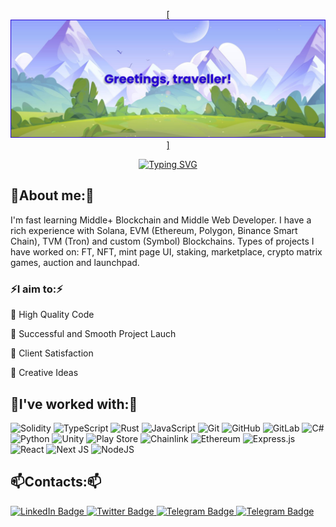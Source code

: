 <div id="header" align="center">
	
<a href="https://github.com/Aar0nWalker">[![MasterHead](./banner.png)]</a>
	
<a href="https://github.com/Aar0nWalker"><img src="https://readme-typing-svg.herokuapp.com?font=DynaPuff&size=32&duration=2500&pause=4000&color=2671FF&background=FF050500&center=true&vCenter=true&width=600&height=70&lines=Welcome+to+my+profile!;Developing+since+2021;Experienced+in+Sonala%2C+EVM%2C+TVM;Always+learning+new+stack;Middle+Web+Developer" alt="Typing SVG" /></a>
	
</div>

<div id="main">
<h2>💬About me:💬</h2>
	
I'm fast learning Middle+ Blockchain and Middle Web Developer.
I have a rich experience with Solana, EVM (Ethereum, Polygon, Binance Smart Chain), TVM (Tron) and custom (Symbol) Blockchains.
Types of projects I have worked on: FT, NFT, mint page UI, staking, marketplace, crypto matrix games, auction and launchpad.

<h3>⚡I aim to:⚡</h3>

:space_invader: High Quality Code

:space_invader: Successful and Smooth Project Lauch
	
:space_invader: Client Satisfaction
	
:space_invader:	Creative Ideas


<h2>🔭I've worked with:🔭</h2>

![Solidity](https://img.shields.io/badge/Solidity-%23363636.svg?style=for-the-badge&logo=solidity&logoColor=white) ![TypeScript](https://img.shields.io/badge/typescript-%23007ACC.svg?style=for-the-badge&logo=typescript&logoColor=white) ![Rust](https://img.shields.io/badge/rust-%23000000.svg?style=for-the-badge&logo=rust&logoColor=white) ![JavaScript](https://img.shields.io/badge/javascript-%23323330.svg?style=for-the-badge&logo=javascript&logoColor=%23F7DF1E) ![Git](https://img.shields.io/badge/git-%23F05033.svg?style=for-the-badge&logo=git&logoColor=white) ![GitHub](https://img.shields.io/badge/github-%23121011.svg?style=for-the-badge&logo=github&logoColor=white) ![GitLab](https://img.shields.io/badge/gitlab-%23181717.svg?style=for-the-badge&logo=gitlab&logoColor=white) ![C#](https://img.shields.io/badge/c%23-%23239120.svg?style=for-the-badge&logo=c-sharp&logoColor=white) ![Python](https://img.shields.io/badge/python-3670A0?style=for-the-badge&logo=python&logoColor=ffdd54) ![Unity](https://img.shields.io/badge/unity-%23000000.svg?style=for-the-badge&logo=unity&logoColor=white) ![Play Store](https://img.shields.io/badge/Google_Play-414141?style=for-the-badge&logo=google-play&logoColor=white) ![Chainlink](https://img.shields.io/badge/Chainlink-375BD2?style=for-the-badge&logo=Chainlink&logoColor=white) ![Ethereum](https://img.shields.io/badge/Ethereum-3C3C3D?style=for-the-badge&logo=Ethereum&logoColor=white) ![Express.js](https://img.shields.io/badge/express.js-%23404d59.svg?style=for-the-badge&logo=express&logoColor=%2361DAFB) ![React](https://img.shields.io/badge/react-%2320232a.svg?style=for-the-badge&logo=react&logoColor=%2361DAFB) ![Next JS](https://img.shields.io/badge/Next-black?style=for-the-badge&logo=next.js&logoColor=white) ![NodeJS](https://img.shields.io/badge/node.js-6DA55F?style=for-the-badge&logo=node.js&logoColor=white) 
	
</div>

<h2>📫Contacts:📫</h2>
<div id="badges">
	<a href="https://www.linkedin.com/in/aaron-walker-521412272/">
  <img src="https://img.shields.io/badge/LinkedIn-blue?style=for-the-badge&logo=linkedin&logoColor=white" alt="LinkedIn Badge"/>
	</a>
	<a href="https://twitter.com/aw1337">
  <img src="https://img.shields.io/badge/Twitter-blue?style=for-the-badge&logo=twitter&logoColor=white" alt="Twitter Badge"/>
	</a>
	<a href="https://t.me/aaronwdeveloper">
  <img src="https://img.shields.io/badge/Telegram-blue?style=for-the-badge&logo=telegram&logoColor=white" alt="Telegram Badge"/>
	</a>
	<a href="mailto:aaronwalkernft@gmail.com">
  <img src="https://img.shields.io/badge/Gmail-blue?style=for-the-badge&logo=gmail&logoColor=white" alt="Telegram Badge"/>
	</a>
</div>
